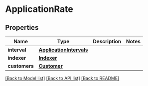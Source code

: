 # ApplicationRate

## Properties
Name | Type | Description | Notes
------------ | ------------- | ------------- | -------------
**interval** | [**ApplicationIntervals**](ApplicationIntervals.md) |  | 
**indexer** | [**Indexer**](Indexer.md) |  | 
**customers** | [**Customer**](Customer.md) |  | 

[[Back to Model list]](../README.md#documentation-for-models) [[Back to API list]](../README.md#documentation-for-api-endpoints) [[Back to README]](../README.md)

